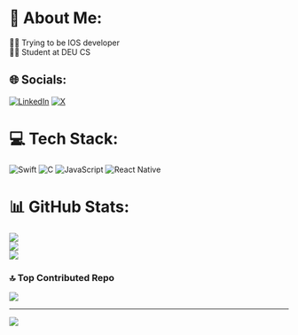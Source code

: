 # 💫 About Me:
🧑‍💻 Trying to be IOS developer<br>👨‍🎓 Student at DEU CS


## 🌐 Socials:
[![LinkedIn](https://img.shields.io/badge/LinkedIn-%230077B5.svg?logo=linkedin&logoColor=white)](https://linkedin.com/in/ege-kaygisizer-5b14012b1) [![X](https://img.shields.io/badge/X-black.svg?logo=X&logoColor=white)](https://x.com/KaygEge) 

# 💻 Tech Stack:
![Swift](https://img.shields.io/badge/swift-F54A2A?style=for-the-badge&logo=swift&logoColor=white) ![C](https://img.shields.io/badge/c-%2300599C.svg?style=for-the-badge&logo=c&logoColor=white) ![JavaScript](https://img.shields.io/badge/javascript-%23323330.svg?style=for-the-badge&logo=javascript&logoColor=%23F7DF1E) ![React Native](https://img.shields.io/badge/react_native-%2320232a.svg?style=for-the-badge&logo=react&logoColor=%2361DAFB)
# 📊 GitHub Stats:
![](https://github-readme-stats.vercel.app/api?username=egekaygisizer&theme=dark&hide_border=true&include_all_commits=true&count_private=false)<br/>
![](https://github-readme-streak-stats.herokuapp.com/?user=egekaygisizer&theme=dark&hide_border=true)<br/>
![](https://github-readme-stats.vercel.app/api/top-langs/?username=egekaygisizer&theme=dark&hide_border=true&include_all_commits=true&count_private=false&layout=compact)

### 🔝 Top Contributed Repo
![](https://github-contributor-stats.vercel.app/api?username=egekaygisizer&limit=5&theme=dark&combine_all_yearly_contributions=true)

---
[![](https://visitcount.itsvg.in/api?id=egekaygisizer&icon=0&color=0)](https://visitcount.itsvg.in)

<!-- Proudly created with GPRM ( https://gprm.itsvg.in ) -->
